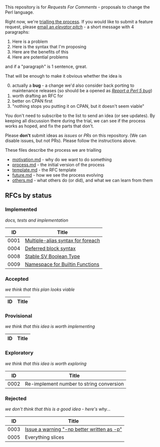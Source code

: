 This repository is for *Requests For Comments* - proposals to change the Perl language.

Right now, we're [trialling the process](docs/process.md). If you would like to submit a feature request, please [email an *elevator pitch*](mailto:perl5-porters@perl.org) - a short message with 4 paragraphs:

1. Here is a problem
2. Here is the syntax that I'm proposing
3. Here are the benefits of this
4. Here are potential problems

and if a "paragraph" is 1 sentence, great.

That will be enough to make it obvious whether the idea is

0) actually a **bug** - a change we'd also consider back porting to maintenance releases (so should be a opened as [*Report a Perl 5 bug*](https://github.com/Perl/perl5/issues/new/choose))
0) worth drafting an RFC for
0) better on CPAN first
0) "nothing stops you putting it on CPAN, but it doesn't seem viable"

You don't need to subscribe to the list to send an idea (or see updates). By keeping all discussion there during the trial, we can see if the process works as hoped, and fix the parts that don't.

Please **don't** submit ideas as *issues* or *PRs* on this repository. (We can disable issues, but not PRs). Please follow the instructions above.

These files describe the process we are trialling

* [motivation.md](docs/motivation.md) - why do we want to do something
* [process.md](docs/process.md) - the initial version of the process
* [template.md](docs/template.md) - the RFC template
* [future.md](docs/future.md) - how we see the process evolving
* [others.md](docs/others.md) - what others do (or did), and what we can learn from them

## RFCs by status

### Implemented

*docs, tests and implementation*

| ID | Title |
|----|-------|
|0001|[Multiple-alias syntax for foreach](rfcs/rfc0001.md)|
|0004|[Deferred block syntax](rfcs/rfc0004.md)|
|0008|[Stable SV Boolean Type](rfcs/rfc0008.md)|
|0009|[Namespace for Builtin Functions](rfcs/rfc0009.md)|

### Accepted

*we think that this plan looks viable*

| ID | Title |
|----|-------|

### Provisional

*we think that this idea is worth implementing*

| ID | Title |
|----|-------|

<!-- If some RFCs are "Deferred", they should be in a second table here -->

### Exploratory

*we think that this idea is worth exploring*

| ID | Title |
|----|-------|
|0002|Re-implement number to string conversion|

### Rejected

*we don't think that this is a good idea - here's why...*

| ID | Title |
|----|-------|
|0003|[Issue a warning "-np better written as -p"](rfcs/rfc0003.md)|
|0005|Everything slices|
